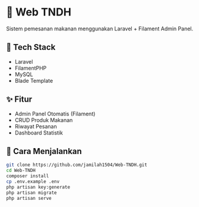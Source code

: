 # 🛒 Web TNDH

Sistem pemesanan makanan menggunakan Laravel + Filament Admin Panel.

## 🔧 Tech Stack

- Laravel
- FilamentPHP
- MySQL
- Blade Template

## ✨ Fitur

- Admin Panel Otomatis (Filament)
- CRUD Produk Makanan
- Riwayat Pesanan
- Dashboard Statistik

## 🚀 Cara Menjalankan

```bash
git clone https://github.com/jamilah1504/Web-TNDH.git
cd Web-TNDH
composer install
cp .env.example .env
php artisan key:generate
php artisan migrate
php artisan serve
```
